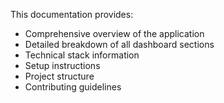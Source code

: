 This documentation provides:
- Comprehensive overview of the application
- Detailed breakdown of all dashboard sections
- Technical stack information
- Setup instructions
- Project structure
- Contributing guidelines